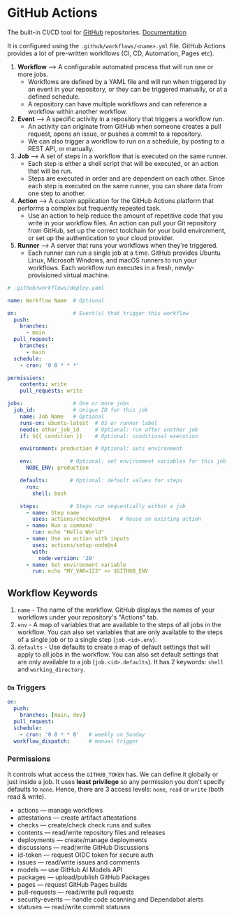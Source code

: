 # GitHub Actions
The built-in CI/CD tool for [GitHub](../Git/vcs-hosting.md#github) repositories. [Documentation](https://docs.github.com/en/actions)

It is configured using the `.github/workflows/<name>.yml` file. GitHub Actions provides a lot of pre-written workflows (CI, CD, Automation, Pages etc).

1. **Workflow** --> A configurable automated process that will run one or more jobs. 
    - Workflows are defined by a YAML file and will run when triggered by an event in your repository, or they can be triggered manually, or at a defined schedule. 
    - A repository can have multiple workflows and can reference a workflow within another workflow.
2. **Event** --> A specific activity in a repository that triggers a workflow run. 
    - An activity can originate from GitHub when someone creates a pull request, opens an issue, or pushes a commit to a repository. 
    - We can also trigger a workflow to run on a schedule, by posting to a REST API, or manually.
3. **Job** --> A set of steps in a workflow that is executed on the same runner. 
    - Each step is either a shell script that will be executed, or an action that will be run. 
    - Steps are executed in order and are dependent on each other. Since each step is executed on the same runner, you can share data from one step to another.
3. **Action** --> A custom application for the GitHub Actions platform that performs a complex but frequently repeated task. 
    - Use an action to help reduce the amount of repetitive code that you write in your workflow files. An action can pull your Git repository from GitHub, set up the correct toolchain for your build environment, or set up the authentication to your cloud provider.
4. **Runner** --> A server that runs your workflows when they're triggered. 
    - Each runner can run a single job at a time. GitHub provides Ubuntu Linux, Microsoft Windows, and macOS runners to run your workflows. Each workflow run executes in a fresh, newly-provisioned virtual machine.


```yaml
# .github/workflows/deploy.yaml

name: Workflow Name  # Optional

on:                  # Event(s) that trigger this workflow
  push:
    branches:
      - main
  pull_request:
    branches:
      - main
  schedule:
    - cron: '0 0 * * *'

permissions:
    contents: write
    pull_requests: write

jobs:                # One or more jobs
  job_id:            # Unique ID for this job
    name: Job Name   # Optional
    runs-on: ubuntu-latest  # OS or runner label
    needs: other_job_id     # Optional: run after another job
    if: ${{ condition }}    # Optional: conditional execution

    environment: production # Optional: sets environment

    env:            # Optional: set environment variables for this job
      NODE_ENV: production

    defaults:       # Optional: default values for steps
      run:
        shell: bash

    steps:          # Steps run sequentially within a job
      - name: Step name
        uses: actions/checkout@v4   # Reuse an existing action
      - name: Run a command
        run: echo "Hello World"
      - name: Use an action with inputs
        uses: actions/setup-node@v4
        with:
          node-version: '20'
      - name: Set environment variable
        run: echo "MY_VAR=123" >> $GITHUB_ENV

```

## Workflow Keywords

1. `name` - The name of the workflow. GitHub displays the names of your workflows under your repository's "Actions" tab.
2. `env` - A map of variables that are available to the steps of all jobs in the workflow. You can also set variables that are only available to the steps of a single job or to a single step (`job.<id>.env`).
3. `defaults` - Use defaults to create a map of default settings that will apply to all jobs in the workflow. You can also set default settings that are only available to a job (`job.<id>.defaults`). It has 2 keywords: `shell` and `working_directory`.

### `On` Triggers


```yaml
on:
  push:
    branches: [main, dev]
  pull_request:
  schedule:
    - cron: '0 0 * * 0'   # weekly on Sunday
  workflow_dispatch:      # manual trigger
```

### Permissions
It controls what access the `GITHUB_TOKEN` has. We can define it globally or  just inside a job. It uses **least privilege** so any permission you don't specify defaults to `none`. Hence, there are 3 access levels: `none`, `read` or `write` (both read & write).
- actions — manage workflows
- attestations — create artifact attestations
- checks — create/check check runs and suites
- contents — read/write repository files and releases
- deployments — create/manage deployments
- discussions — read/write GitHub Discussions
- id-token — request OIDC token for secure auth
- issues — read/write issues and comments
- models — use GitHub AI Models API
- packages — upload/publish GitHub Packages
- pages — request GitHub Pages builds
- pull-requests — read/write pull requests
- security-events — handle code scanning and Dependabot alerts
- statuses — read/write commit statuses

